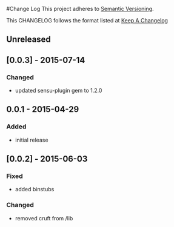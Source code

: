 #Change Log
This project adheres to [Semantic Versioning](http://semver.org/).

This CHANGELOG follows the format listed at [Keep A Changelog](http://keepachangelog.com/)

## Unreleased

## [0.0.3] - 2015-07-14
### Changed
- updated sensu-plugin gem to 1.2.0

## 0.0.1 - 2015-04-29

### Added
- initial release

## [0.0.2] - 2015-06-03

### Fixed
- added binstubs

### Changed
- removed cruft from /lib
